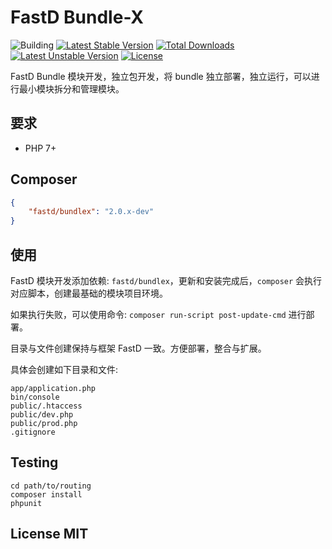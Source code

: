 # FastD Bundle-X

![Building](https://api.travis-ci.org/JanHuang/bundlex.svg?branch=master)
[![Latest Stable Version](https://poser.pugx.org/fastd/bundlex/v/stable)](https://packagist.org/packages/fastd/bundlex) [![Total Downloads](https://poser.pugx.org/fastd/bundlex/downloads)](https://packagist.org/packages/fastd/bundlex) [![Latest Unstable Version](https://poser.pugx.org/fastd/bundlex/v/unstable)](https://packagist.org/packages/fastd/bundlex) [![License](https://poser.pugx.org/fastd/bundlex/license)](https://packagist.org/packages/fastd/bundlex)

FastD Bundle 模块开发，独立包开发，将 bundle 独立部署，独立运行，可以进行最小模块拆分和管理模块。

## 要求

* PHP 7+

## Composer

```json
{
    "fastd/bundlex": "2.0.x-dev"
}
```

## 使用

FastD 模块开发添加依赖: `fastd/bundlex`，更新和安装完成后，`composer` 会执行对应脚本，创建最基础的模块项目环境。

如果执行失败，可以使用命令: `composer run-script post-update-cmd` 进行部署。

目录与文件创建保持与框架 FastD 一致。方便部署，整合与扩展。

具体会创建如下目录和文件:

```
app/application.php
bin/console
public/.htaccess
public/dev.php
public/prod.php
.gitignore
```

## Testing

```
cd path/to/routing
composer install
phpunit
```

## License MIT
